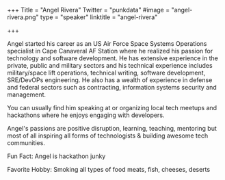 +++
Title = "Angel Rivera"
Twitter = "punkdata"
#image = "angel-rivera.png"
type = "speaker"
linktitle = "angel-rivera"

+++

Angel started his career as an US Air Force Space Systems Operations specialist in Cape Canaveral AF Station where he realized his passion for technology and software development. He has extensive experience in the private, public and military sectors and his technical experience includes military/space lift operations, technical writing, software development, SRE/DevOPs engineering. He also has a wealth of experience in defense and federal sectors such as contracting, information systems security and management.

You can usually find him speaking at or organizing local tech meetups and hackathons where he enjoys engaging with developers.

Angel's passions are positive disruption, learning, teaching, mentoring but most of all inspiring all forms of technologists & building awesome tech communities.

Fun Fact:          Angel is hackathon junky

Favorite Hobby:    Smoking all types of food meats, fish, cheeses, deserts
